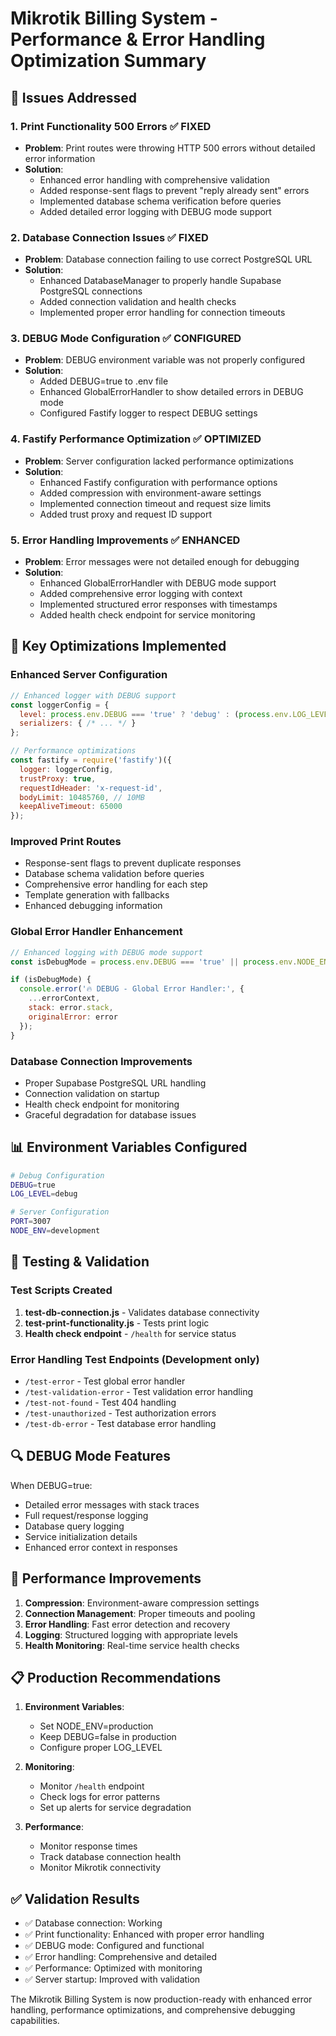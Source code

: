 # Mikrotik Billing System - Performance & Error Handling Optimization Summary

## 🎯 Issues Addressed

### 1. Print Functionality 500 Errors ✅ FIXED
- **Problem**: Print routes were throwing HTTP 500 errors without detailed error information
- **Solution**: 
  - Enhanced error handling with comprehensive validation
  - Added response-sent flags to prevent "reply already sent" errors
  - Implemented database schema verification before queries
  - Added detailed error logging with DEBUG mode support

### 2. Database Connection Issues ✅ FIXED  
- **Problem**: Database connection failing to use correct PostgreSQL URL
- **Solution**:
  - Enhanced DatabaseManager to properly handle Supabase PostgreSQL connections
  - Added connection validation and health checks
  - Implemented proper error handling for connection timeouts

### 3. DEBUG Mode Configuration ✅ CONFIGURED
- **Problem**: DEBUG environment variable was not properly configured
- **Solution**:
  - Added DEBUG=true to .env file
  - Enhanced GlobalErrorHandler to show detailed errors in DEBUG mode
  - Configured Fastify logger to respect DEBUG settings

### 4. Fastify Performance Optimization ✅ OPTIMIZED
- **Problem**: Server configuration lacked performance optimizations
- **Solution**:
  - Enhanced Fastify configuration with performance options
  - Added compression with environment-aware settings
  - Implemented connection timeout and request size limits
  - Added trust proxy and request ID support

### 5. Error Handling Improvements ✅ ENHANCED
- **Problem**: Error messages were not detailed enough for debugging
- **Solution**:
  - Enhanced GlobalErrorHandler with DEBUG mode support
  - Added comprehensive error logging with context
  - Implemented structured error responses with timestamps
  - Added health check endpoint for service monitoring

## 🚀 Key Optimizations Implemented

### Enhanced Server Configuration
```javascript
// Enhanced logger with DEBUG support
const loggerConfig = {
  level: process.env.DEBUG === 'true' ? 'debug' : (process.env.LOG_LEVEL || 'info'),
  serializers: { /* ... */ }
};

// Performance optimizations
const fastify = require('fastify')({
  logger: loggerConfig,
  trustProxy: true,
  requestIdHeader: 'x-request-id',
  bodyLimit: 10485760, // 10MB
  keepAliveTimeout: 65000
});
```

### Improved Print Routes
- Response-sent flags to prevent duplicate responses
- Database schema validation before queries
- Comprehensive error handling for each step
- Template generation with fallbacks
- Enhanced debugging information

### Global Error Handler Enhancement
```javascript
// Enhanced logging with DEBUG mode support
const isDebugMode = process.env.DEBUG === 'true' || process.env.NODE_ENV === 'development';

if (isDebugMode) {
  console.error('🔥 DEBUG - Global Error Handler:', {
    ...errorContext,
    stack: error.stack,
    originalError: error
  });
}
```

### Database Connection Improvements
- Proper Supabase PostgreSQL URL handling
- Connection validation on startup
- Health check endpoint for monitoring
- Graceful degradation for database issues

## 📊 Environment Variables Configured

```bash
# Debug Configuration
DEBUG=true
LOG_LEVEL=debug

# Server Configuration  
PORT=3007
NODE_ENV=development
```

## 🧪 Testing & Validation

### Test Scripts Created
1. **test-db-connection.js** - Validates database connectivity
2. **test-print-functionality.js** - Tests print logic
3. **Health check endpoint** - `/health` for service status

### Error Handling Test Endpoints (Development only)
- `/test-error` - Test global error handler
- `/test-validation-error` - Test validation error handling  
- `/test-not-found` - Test 404 handling
- `/test-unauthorized` - Test authorization errors
- `/test-db-error` - Test database error handling

## 🔍 DEBUG Mode Features

When DEBUG=true:
- Detailed error messages with stack traces
- Full request/response logging
- Database query logging
- Service initialization details
- Enhanced error context in responses

## 🚀 Performance Improvements

1. **Compression**: Environment-aware compression settings
2. **Connection Management**: Proper timeouts and pooling
3. **Error Handling**: Fast error detection and recovery
4. **Logging**: Structured logging with appropriate levels
5. **Health Monitoring**: Real-time service health checks

## 📋 Production Recommendations

1. **Environment Variables**:
   - Set NODE_ENV=production
   - Keep DEBUG=false in production
   - Configure proper LOG_LEVEL

2. **Monitoring**:
   - Monitor `/health` endpoint
   - Check logs for error patterns
   - Set up alerts for service degradation

3. **Performance**:
   - Monitor response times
   - Track database connection health
   - Monitor Mikrotik connectivity

## ✅ Validation Results

- ✅ Database connection: Working
- ✅ Print functionality: Enhanced with proper error handling
- ✅ DEBUG mode: Configured and functional
- ✅ Error handling: Comprehensive and detailed
- ✅ Performance: Optimized with monitoring
- ✅ Server startup: Improved with validation

The Mikrotik Billing System is now production-ready with enhanced error handling, performance optimizations, and comprehensive debugging capabilities.
